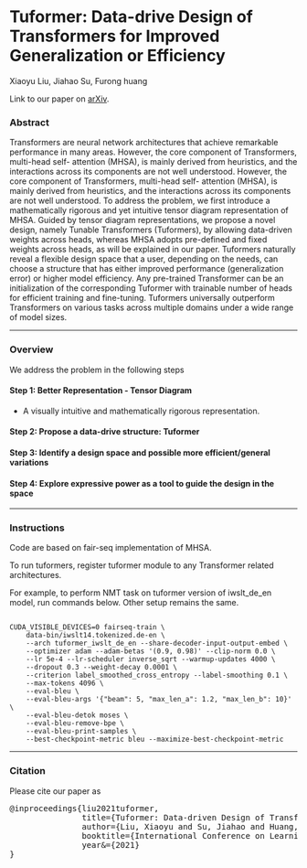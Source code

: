 # Tuformer: Data-drive Design of Transformers for Improved Generalization or Efficiency

Xiaoyu Liu, Jiahao Su, Furong huang

Link to our paper on [arXiv].

[arXiv]: https://openreview.net/forum?id=V0A5g83gdQ_

### Abstract

Transformers are neural network architectures that achieve remarkable performance in many areas. However, the core component of Transformers, multi-head self- attention (MHSA), is mainly derived from heuristics, and the interactions across its components are not well understood. However, the core component of Transformers, multi-head self- attention (MHSA), is mainly derived from heuristics, and the interactions across its components are not well understood. To address the problem, we first introduce a mathematically rigorous and yet intuitive tensor diagram representation of MHSA. Guided by tensor diagram representations, we propose a novel design, namely Tunable Transformers (Tuformers), by allowing data-driven weights across heads, whereas MHSA adopts pre-defined and fixed weights across heads, as will be explained in our paper. Tuformers naturally reveal a flexible design space that a user, depending on the needs, can choose a structure that has either improved performance (generalization error) or higher model efficiency. Any pre-trained Transformer can be an initialization of the corresponding Tuformer with trainable number of heads for efficient training and fine-tuning. Tuformers universally outperform Transformers on various tasks across multiple domains under a wide range of model sizes.

---

### Overview

We address the problem in the following steps

#### Step 1: Better Representation - Tensor Diagram

- A visually intuitive and mathematically rigorous representation.

#### Step 2: Propose a data-drive structure: Tuformer



#### Step 3: Identify a design space and possible more efficient/general variations


#### Step 4: Explore expressive power as a tool to guide the design in the space



---
### Instructions

Code are based on fair-seq implementation of MHSA.

To run tuformers, register tuformer module to any Transformer related architectures.

For example, to perform NMT task on tuformer version of iwslt_de_en model, run commands below. Other setup remains the same.

```python=

CUDA_VISIBLE_DEVICES=0 fairseq-train \
    data-bin/iwslt14.tokenized.de-en \
    --arch tuformer_iwslt_de_en --share-decoder-input-output-embed \
    --optimizer adam --adam-betas '(0.9, 0.98)' --clip-norm 0.0 \
    --lr 5e-4 --lr-scheduler inverse_sqrt --warmup-updates 4000 \
    --dropout 0.3 --weight-decay 0.0001 \
    --criterion label_smoothed_cross_entropy --label-smoothing 0.1 \
    --max-tokens 4096 \
    --eval-bleu \
    --eval-bleu-args '{"beam": 5, "max_len_a": 1.2, "max_len_b": 10}' \
    --eval-bleu-detok moses \
    --eval-bleu-remove-bpe \
    --eval-bleu-print-samples \
    --best-checkpoint-metric bleu --maximize-best-checkpoint-metric

```

---

### Citation
Please cite our paper as

<pre>
@inproceedings{liu2021tuformer,
               title={Tuformer: Data-driven Design of Transformers for Improved Generalization or Efficiency},
               author={Liu, Xiaoyu and Su, Jiahao and Huang, Furong},
               booktitle={International Conference on Learning Representations},
               year&={2021}
}
</pre>
